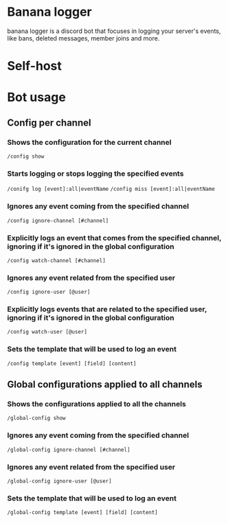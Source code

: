 # Banana logger

banana logger is a discord bot that focuses in logging your server's events, like bans, deleted messages, member joins and more.

# Self-host

<!-- // TODO -->

# Bot usage

## Config per channel

### Shows the configuration for the current channel

`/config show`

### Starts logging or stops logging the specified events

`/conifg log [event]:all|eventName`
`/config miss [event]:all|eventName`

### Ignores any event coming from the specified channel

`/config ignore-channel [#channel]`

### Explicitly logs an event that comes from the specified channel, ignoring if it's ignored in the global configuration

`/config watch-channel [#channel]`

### Ignores any event related from the specified user

`/config ignore-user [@user]`

### Explicitly logs events that are related to the specified user, ignoring if it's ignored in the global configuration

`/config watch-user [@user]`

### Sets the template that will be used to log an event

`/config template [event] [field] [content]`

## Global configurations applied to all channels

### Shows the configurations applied to all the channels

`/global-config show`

### Ignores any event coming from the specified channel

`/global-config ignore-channel [#channel]`

### Ignores any event related from the specified user

`/global-config ignore-user [@user]`

### Sets the template that will be used to log an event

`/global-config template [event] [field] [content]`
